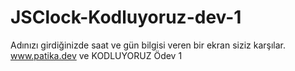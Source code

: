 # JSClock-Kodluyoruz-dev-1
Adınızı girdiğinizde saat ve gün bilgisi veren bir ekran siziz karşılar.
 www.patika.dev ve KODLUYORUZ Ödev 1
